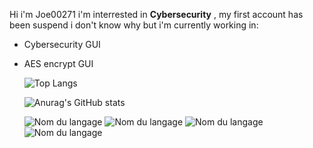 Hi i'm Joe00271 i'm interrested in **Cybersecurity** , my first account has been suspend i don't know why but i'm currently working in:
- Cybersecurity GUI
- AES encrypt GUI

  ![Top Langs](https://github-readme-stats.vercel.app/api/top-langs/?username=joe00271&layout=compact)

  ![Anurag's GitHub stats](https://github-readme-stats.vercel.app/api?username=joe00271&show_icons=true&theme=radical)

  ![Nom du langage](https://img.shields.io/badge/Python-blue?logo=Logo&logoColor=white)
  ![Nom du langage](https://img.shields.io/badge/C++-violet?logo=Logo&logoColor=white)
  ![Nom du langage](https://img.shields.io/badge/Cybersecurity-red?logo=Logo&logoColor=black)
  ![Nom du langage](https://img.shields.io/badge/Javascript-yellow?logo=Logo&logoColor=white)
  




  


<!---
joe00271/joe00271 is a ✨ special ✨ repository because its `README.md` (this file) appears on your GitHub profile.
You can click the Preview link to take a look at your changes.
--->

